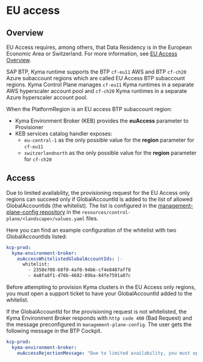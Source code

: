 # EU access

## Overview

EU Access requires, among others, that Data Residency is in the European Economic Area or Switzerland. 
For more information, see [EU Access Overview](https://wiki.one.int.sap/wiki/display/IntBusComp/EU+Access+Overview). 

SAP BTP, Kyma runtime supports the BTP `cf-eu11` AWS and BTP `cf-ch20` Azure subaccount regions which are
called EU Access BTP subaccount regions. 
Kyma Control Plane manages `cf-eu11` Kyma runtimes in a separate AWS hyperscaler account pool and 
`cf-ch20` Kyma runtimes in a separate Azure hyperscaler account pool.

When the PlatformRegion is an EU access BTP subaccount region:
- Kyma Environment Broker (KEB) provides the **euAccess** parameter to Provisioner
- KEB services catalog handler exposes:
  - `eu-central-1` as the only possible value for the **region** parameter for `cf-eu11` 
  - `switzerlandnorth` as the only possible value for the **region** parameter for `cf-ch20`

## Access 
Due to limited availability, the provisioning request for the EU Access only regions can succeed only if GlobalAccountId 
is added to the list of allowed GlobalAccountIds (the whitelist).
The list is configured in the [management-plane-config repository](https://github.tools.sap/kyma/management-plane-config) 
in the `resources/control-plane/<landscape>/values.yaml` files.

Here you can find an example configuration of the whitelist with two GlobalAccountIds listed:
```yaml
kcp-prod:
  kyma-environment-broker:
    euAccessWhitelistedGlobalAccountIds: |-
      whitelist:
        - 2358e708-68f0-4af0-94b6-cf4e8407aff8
        - 4a8fa8f1-d76b-4682-89ba-84fe7591a07c
```

Before attempting to provision Kyma clusters in the EU Access only regions, you must open a support ticket to have your 
GlobalAccountId added to the whitelist.

If the GlobalAccountId for the provisioning request is not whitelisted, the Kyma Environment Broker responds 
with `http code 400` (Bad Request) and the message preconfigured in `management-plane-config`. 
The user gets the following message in the BTP Cockpit.   
```yaml
kcp-prod:
  kyma-environment-broker:
    euAccessRejectionMessage: "Due to limited availability, you must open a support ticket before attempting to provision Kyma clusters in the EU Access only regions"

